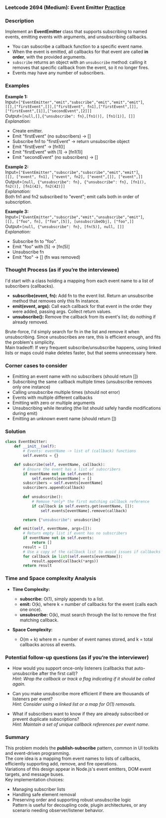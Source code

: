 ### Leetcode 2694 (Medium): Event Emitter [Practice](https://leetcode.com/problems/event-emitter)

### Description  
Implement an **EventEmitter** class that supports subscribing to named events, emitting events with arguments, and unsubscribing callbacks.  
- You can subscribe a callback function to a specific event name.  
- When the event is emitted, all callbacks for that event are called **in order**, with the provided arguments.  
- `subscribe` returns an object with an `unsubscribe` method: calling it removes that specific callback from the event, so it no longer fires.  
- Events may have any number of subscribers.

### Examples  

**Example 1:**  
Input=`["EventEmitter","emit","subscribe","emit","emit","emit"]`,  
`[[],["firstEvent",[]],["firstEvent", fn1],["firstEvent",[]],["firstEvent",[1]],["secondEvent",[2]]]`  
Output=`[null,[],{"unsubscribe": fn},[fn1()], [fn1(1)], []]`  
*Explanation:*  
- Create emitter.
- Emit "firstEvent" (no subscribers) → []  
- Subscribe fn1 to "firstEvent" → return unsubscribe object  
- Emit "firstEvent" → [fn1()]  
- Emit "firstEvent" with [1] → [fn1(1)]  
- Emit "secondEvent" (no subscribers) → []

**Example 2:**  
Input=`["EventEmitter","subscribe","subscribe","emit","emit"]`,  
`[[], ["event", fn1], ["event", fn2], ["event",[]], ["event",]]`  
Output=`[null, {"unsubscribe": fn}, {"unsubscribe": fn}, [fn1(), fn2()], [fn1(42), fn2(42)]]`  
*Explanation:*  
Both fn1 and fn2 subscribed to "event"; emit calls both in order of subscription.

**Example 3:**  
Input=`["EventEmitter","subscribe","emit","unsubscribe","emit"]`,  
`[[], ["foo", fn], ["foo",[5]], [unsubscribeObj], ["foo",]]`  
Output=`[null, {"unsubscribe": fn}, [fn(5)], null, []]`  
*Explanation:*  
- Subscribe fn to "foo".
- Emit "foo" with [5] → [fn(5)]  
- Unsubscribe fn  
- Emit "foo" → [] (fn was removed)


### Thought Process (as if you’re the interviewee)  
I'd start with a class holding a mapping from each event name to a list of subscribers (callbacks).  
- **subscribe(event, fn):** Add fn to the event list. Return an unsubscribe method that removes only this fn instance.  
- **emit(event, args):** Call each callback for that event in the order they were added, passing args. Collect return values.  
- **unsubscribe():** Remove the callback from its event's list; do nothing if already removed.  

Brute-force, I'd simply search for fn in the list and remove it when unsubscribing. Since unsubscribes are rare, this is efficient enough, and fits the problem's simplicity.  
Main tradeoff: If very frequent subscribe/unsubscribe happens, using linked lists or maps could make deletes faster, but that seems unnecessary here.

### Corner cases to consider  
- Emitting an event name with no subscribers (should return [])  
- Subscribing the same callback multiple times (unsubscribe removes only one instance)  
- Calling unsubscribe multiple times (should not error)  
- Events with multiple different callbacks  
- Emitting with zero or multiple arguments  
- Unsubscribing while iterating (the list should safely handle modifications during emit)  
- Emitting an unknown event name (should return [])


### Solution

```python
class EventEmitter:
    def __init__(self):
        # Events: eventName -> list of (callback) functions
        self.events = {}

    def subscribe(self, eventName, callback):
        # Ensure the event has a list of subscribers
        if eventName not in self.events:
            self.events[eventName] = []
        subscribers = self.events[eventName]
        subscribers.append(callback)
        
        def unsubscribe():
            # Remove *only* the first matching callback reference
            if callback in self.events.get(eventName, []):
                self.events[eventName].remove(callback)

        return {"unsubscribe": unsubscribe}

    def emit(self, eventName, args=[]):
        # Return empty list if event has no subscribers
        if eventName not in self.events:
            return []
        result = []
        # Use a copy of the callback list to avoid issues if callbacks unsubscribe themselves during emit
        for callback in list(self.events[eventName]):
            result.append(callback(*args))
        return result
```

### Time and Space complexity Analysis  

- **Time Complexity:**  
  - **subscribe:** O(1), simply appends to a list.  
  - **emit:** O(k), where k = number of callbacks for the event (calls each one once).  
  - **unsubscribe:** O(k), must search through the list to remove the first matching callback.

- **Space Complexity:**  
  - O(m + k) where m = number of event names stored, and k = total callbacks across all events.


### Potential follow-up questions (as if you’re the interviewer)  

- How would you support once-only listeners (callbacks that auto-unsubscribe after the first call)?  
  *Hint: Wrap the callback or track a flag indicating if it should be called again.*

- Can you make unsubscribe more efficient if there are thousands of listeners per event?  
  *Hint: Consider using a linked list or a map for O(1) removals.*

- What if subscribers want to know if they are already subscribed or prevent duplicate subscriptions?  
  *Hint: Maintain a set of unique callback references per event name.*

### Summary
This problem models the **publish-subscribe** pattern, common in UI toolkits and event-driven programming.  
The core idea is a mapping from event names to lists of callbacks, efficiently supporting add, remove, and fire operations.  
Variations of this design appear in Node.js's event emitters, DOM event targets, and message buses.  
Key implementation choices:  
- Managing subscriber lists  
- Handling safe element removal  
- Preserving order and supporting robust unsubscribe logic  
Pattern is useful for decoupling code, plugin architectures, or any scenario needing observer/listener behavior.